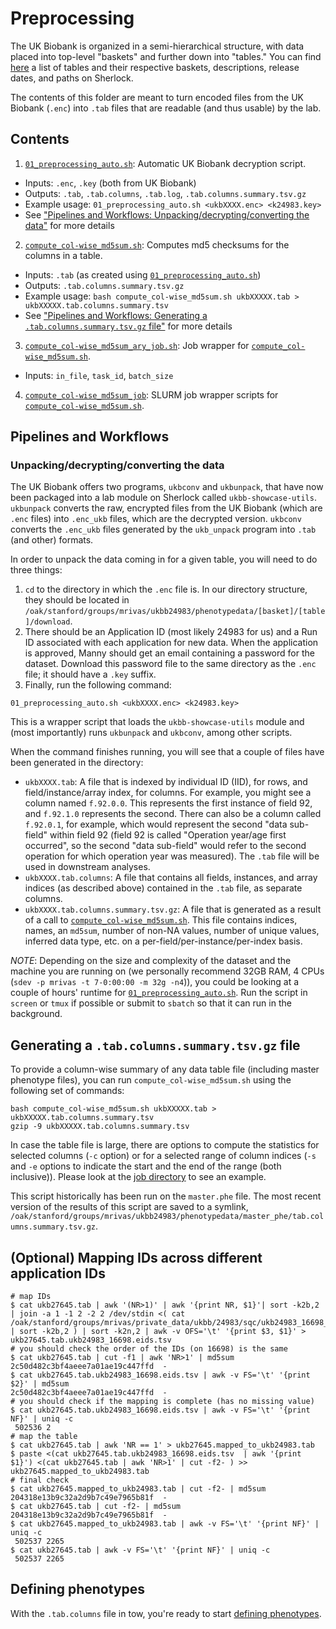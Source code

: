 # Preprocessing

The UK Biobank is organized in a semi-hierarchical structure, with data placed into top-level "baskets" and further down into "tables." You can find [here](http://bit.ly/UKB24983_tables) a list of tables and their respective baskets, descriptions, release dates, and paths on Sherlock.

The contents of this folder are meant to turn encoded files from the UK Biobank (`.enc`) into `.tab` files that are readable (and thus usable) by the lab.

## Contents

1. [`01_preprocessing_auto.sh`](https://github.com/rivas-lab/ukbb-tools/blob/master/01_preprocessing/01_preprocessing_auto.sh): Automatic UK Biobank decryption script.
- Inputs: `.enc`, `.key` (both from UK Biobank)
- Outputs: `.tab`, `.tab.columns`, `.tab.log`, `.tab.columns.summary.tsv.gz` 
- Example usage: `01_preprocessing_auto.sh <ukbXXXX.enc> <k24983.key>`
- See ["Pipelines and Workflows: Unpacking/decrypting/converting the data"](https://github.com/rivas-lab/ukbb-tools/blob/master/01_preprocessing#unpackingdecryptingconverting-the-data) for more details
2. [`compute_col-wise_md5sum.sh`](https://github.com/rivas-lab/ukbb-tools/blob/master/01_preprocessing/compute_col-wise_md5sum.sh): Computes md5 checksums for the columns in a table.
- Inputs: `.tab` (as created using [`01_preprocessing_auto.sh`](https://github.com/rivas-lab/ukbb-tools/blob/master/01_preprocessing/01_preprocessing_auto.sh))
- Outputs: `.tab.columns.summary.tsv.gz`
- Example usage: `bash compute_col-wise_md5sum.sh ukbXXXXX.tab > ukbXXXXX.tab.columns.summary.tsv`
- See ["Pipelines and Workflows: Generating a `.tab.columns.summary.tsv.gz` file"](https://github.com/rivas-lab/ukbb-tools/blob/master/01_preprocessing#generating-a-tabcolumnssummarytsvgz-file) for more details
3. [`compute_col-wise_md5sum_ary_job.sh`](https://github.com/rivas-lab/ukbb-tools/blob/master/01_preprocessing/compute_col-wise_md5sum_ary_job_task.sh): Job wrapper for [`compute_col-wise_md5sum.sh`](https://github.com/rivas-lab/ukbb-tools/blob/master/01_preprocessing/compute_col-wise_md5sum.sh).
- Inputs: `in_file`, `task_id`, `batch_size` 
4. [`compute_col-wise_md5sum_job`](https://github.com/rivas-lab/ukbb-tools/tree/master/01_preprocessing/compute_col-wise_md5sum_job): SLURM job wrapper scripts for [`compute_col-wise_md5sum.sh`](https://github.com/rivas-lab/ukbb-tools/blob/master/01_preprocessing/compute_col-wise_md5sum.sh).

## Pipelines and Workflows

### Unpacking/decrypting/converting the data

The UK Biobank offers two programs, `ukbconv` and `ukbunpack`, that have now been packaged into a lab module on Sherlock called `ukbb-showcase-utils`. `ukbunpack` converts the raw, encrypted files from the UK Biobank (which are `.enc` files) into `.enc_ukb` files, which are the decrypted version. `ukbconv` converts the `.enc_ukb` files generated by the `ukb_unpack` program into `.tab` (and other) formats.

In order to unpack the data coming in for a given table, you will need to do three things:

1) `cd` to the directory in which the `.enc` file is. In our directory structure, they should be located in `/oak/stanford/groups/mrivas/ukbb24983/phenotypedata/[basket]/[table]/download`.
2) There should be an Application ID (most likely 24983 for us) and a Run ID associated with each application for new data. When the application is approved, Manny should get an email containing a password for the dataset. Download this password file to the same directory as the `.enc` file; it should have a `.key` suffix.
3) Finally, run the following command:

```{bash}
01_preprocessing_auto.sh <ukbXXXX.enc> <k24983.key>
```

This is a wrapper script that loads the `ukbb-showcase-utils` module and (most importantly) runs `ukbunpack` and `ukbconv`, among other scripts.

When the command finishes running, you will see that a couple of files have been generated in the directory:
- `ukbXXXX.tab`: A file that is indexed by individual ID (IID), for rows, and field/instance/array index, for columns. For example, you might see a column named `f.92.0.0`. This represents the first instance of field 92, and `f.92.1.0` represents the second. There can also be a column called `f.92.0.1`, for example, which would represent the second "data sub-field" within field 92 (field 92 is called "Operation year/age first occurred", so the second "data sub-field" would refer to the second operation for which operation year was measured). The `.tab` file will be used in downstream analyses.
- `ukbXXXX.tab.columns`: A file that contains all fields, instances, and array indices (as described above) contained in the `.tab` file, as separate columns.
- `ukbXXXX.tab.columns.summary.tsv.gz`: A file that is generated as a result of a call to [`compute_col-wise_md5sum.sh`](https://github.com/rivas-lab/ukbb-tools/blob/master/01_preprocessing/compute_col-wise_md5sum.sh). This file contains indices, names, an `md5sum`, number of non-NA values, number of unique values, inferred data type, etc. on a per-field/per-instance/per-index basis.

*NOTE*: Depending on the size and complexity of the dataset and the machine you are running on (we personally recommend 32GB RAM, 4 CPUs (`sdev -p mrivas -t 7-0:00:00 -m 32g -n4`)), you could be looking at a couple of hours' runtime for [`01_preprocessing_auto.sh`](https://github.com/rivas-lab/ukbb-tools/blob/master/01_preprocessing/01_preprocessing_auto.sh). Run the script in `screen` or `tmux` if possible or submit to `sbatch` so that it can run in the background.

## Generating a `.tab.columns.summary.tsv.gz` file

To provide a column-wise summary of any data table file (including master phenotype files), you can run `compute_col-wise_md5sum.sh` using the following set of commands:

```{bash}
bash compute_col-wise_md5sum.sh ukbXXXXX.tab > ukbXXXXX.tab.columns.summary.tsv
gzip -9 ukbXXXXX.tab.columns.summary.tsv
```

In case the table file is large, there are options to compute the statistics for selected columns (`-c` option) or for a selected range of column indices (`-s` and `-e` options to indicate the start and the end of the range (both inclusive)). Please look at the [job directory]([compute_col-wise_md5sum_job](https://github.com/rivas-lab/ukbb-tools/tree/master/01_preprocessing/compute_col-wise_md5sum_job)) to see an example.

This script historically has been run on the `master.phe` file. The most recent version of the results of this script are saved to a symlink, `/oak/stanford/groups/mrivas/ukbb24983/phenotypedata/master_phe/tab.columns.summary.tsv.gz`.

## (Optional) Mapping IDs across different application IDs

```
# map IDs
$ cat ukb27645.tab | awk '(NR>1)' | awk '{print NR, $1}'| sort -k2b,2 | join -a 1 -1 2 -2 2 /dev/stdin <( cat /oak/stanford/groups/mrivas/private_data/ukbb/24983/sqc/ukb24983_16698_mapping.tsv | sort -k2b,2 ) | sort -k2n,2 | awk -v OFS='\t' '{print $3, $1}' > ukb27645.tab.ukb24983_16698.eids.tsv
# you should check the order of the IDs (on 16698) is the same
$ cat ukb27645.tab | cut -f1 | awk 'NR>1' | md5sum
2c50d482c3bf4aeee7a01ae19c447ffd  -
$ cat ukb27645.tab.ukb24983_16698.eids.tsv | awk -v FS='\t' '{print $2}' | md5sum
2c50d482c3bf4aeee7a01ae19c447ffd  -
# you should check if the mapping is complete (has no missing value)
$ cat ukb27645.tab.ukb24983_16698.eids.tsv | awk -v FS='\t' '{print NF}' | uniq -c
 502536 2
# map the table
$ cat ukb27645.tab | awk 'NR == 1' > ukb27645.mapped_to_ukb24983.tab
$ paste <(cat ukb27645.tab.ukb24983_16698.eids.tsv  | awk '{print $1}') <(cat ukb27645.tab | awk 'NR>1' | cut -f2- ) >> ukb27645.mapped_to_ukb24983.tab
# final check
$ cat ukb27645.mapped_to_ukb24983.tab | cut -f2- | md5sum
204318e13b9c32a2d9b7c49e7965b81f  -
$ cat ukb27645.tab | cut -f2- | md5sum
204318e13b9c32a2d9b7c49e7965b81f  -
$ cat ukb27645.mapped_to_ukb24983.tab | awk -v FS='\t' '{print NF}' | uniq -c
 502537 2265
$ cat ukb27645.tab | awk -v FS='\t' '{print NF}' | uniq -c
 502537 2265
```

## Defining phenotypes

With the `.tab.columns` file in tow, you're ready to start [defining phenotypes](https://github.com/rivas-lab/ukbb-tools/tree/master/02_phenotyping).
